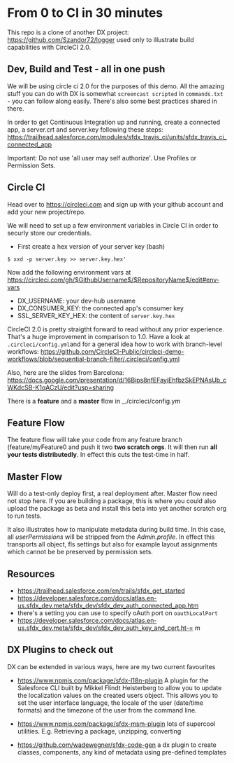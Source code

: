# From 0 to CI in 30 minutes

This repo is a clone of another DX project: https://github.com/Szandor72/logger used only to illustrate build capabilities with CircleCI 2.0. 

## Dev, Build and Test - all in one push
We will be using circle ci 2.0 for the purposes of this demo. All the amazing stuff you can do with DX is somewhat `screencast scripted` in `commands.txt` - you can follow along easily. There's also some best practices shared in there.

In order to get Continuous Integration up and running, create a connected app, a server.crt and server.key following these steps: https://trailhead.salesforce.com/modules/sfdx_travis_ci/units/sfdx_travis_ci_connected_app

Important: Do not use 'all user may self authorize'. Use Profiles or Permission Sets. 

## Circle CI 

Head over to https://circleci.com and sign up with your github account and add your new project/repo.

We will need to set up a few environment variables in Circle CI in order to securly store our credentials.

- First create a hex version of your server key (bash)
```
$ xxd -p server.key >> server.key.hex'
```

Now add the following environment vars at
 https://circleci.com/gh/$GithubUsername$/$RepositoryName$/edit#env-vars 

- DX_USERNAME: your dev-hub username
- DX_CONSUMER_KEY: the connected app's consumer key
- SSL_SERVER_KEY_HEX: the content of `server.key.hex`

CircleCI 2.0 is pretty straigtht forward to read without any prior experience. That's a huge improvement in comparison to 1.0. Have a look at `.circleci/config.yml`and for a general idea how to work with branch-level workflows: https://github.com/CircleCI-Public/circleci-demo-workflows/blob/sequential-branch-filter/.circleci/config.yml

Also, here are the slides from Barcelona: https://docs.google.com/presentation/d/16Bips8nfEFayiEhfbzSkEPNAsUb_cWKdcSB-K1qACzU/edit?usp=sharing

There is a __feature__ and a __master__ flow in _./circleci/config.ym
## Feature Flow

The feature flow will take your code from any feature branch (feature/myFeature0 and push it two __two scratch orgs__. It will then run __all your tests distributedly__. In effect this cuts the test-time in half. 

## Master Flow

Will do a test-only deploy first, a real deployment after. Master flow need not stop here. If you are building a package, this is where you could also upload the package as beta and install this beta into yet another scratch org to run tests. 

It also illustrates how to manipulate metadata during build time. In this case, all _userPermissions_ will be stripped from the _Admin.profile_. In effect this transports all object, fls settings but also for example layout assignments which cannot be be preserved by permission sets. 

## Resources
- https://trailhead.salesforce.com/en/trails/sfdx_get_started
- https://developer.salesforce.com/docs/atlas.en-us.sfdx_dev.meta/sfdx_dev/sfdx_dev_auth_connected_app.htm
- there's a setting you can use to specify oAuth port on `oauthLocalPort`
- https://developer.salesforce.com/docs/atlas.en-us.sfdx_dev.meta/sfdx_dev/sfdx_dev_auth_key_and_cert.ht-= m

## DX Plugins to check out
DX can be extended in various ways, here are my two current favourites

- https://www.npmjs.com/package/sfdx-l18n-plugin
A plugin for the Salesforce CLI built by Mikkel Flindt Heisterberg to allow you to update the localization values on the created users object. This allows you to set the user interface language, the locale of the user (date/time formats) and the timezone of the user from the command line.

- https://www.npmjs.com/package/sfdx-msm-plugin
lots of supercool utilities. E.g. Retrieving a package, unzipping, converting

- https://github.com/wadewegner/sfdx-code-gen
a dx plugin to create classes, components, any kind of metadata using pre-defined templates 
